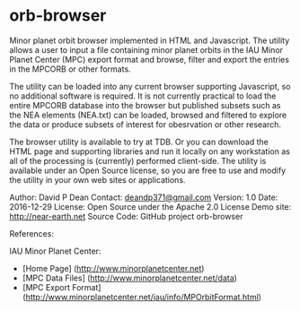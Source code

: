 # orb-browser
Minor planet orbit browser implemented in HTML and Javascript. The utility allows a user to input a file containing minor planet orbits in the IAU Minor Planet Center (MPC) export format and browse, filter and export the entries in the MPCORB or other formats.

The utility can be loaded into any current browser supporting Javascript, so no additional software is required. It is not currently practical to load the entire MPCORB database into the browser but published subsets such as the NEA elements (NEA.txt) can be loaded, browsed and filtered to explore the data or produce subsets of interest for obesrvation or other research.

The browser utility is available to try at TDB. Or you can download the HTML page and supporting libraries and run it locally on any workstation as all of the processing is (currently) performed client-side. The utility is available under an Open Source license, so you are free to
use and modify the utility in your own web sites or applications.
 
Author: David P Dean
Contact: deandp371@gmail.com
Version: 1.0
Date: 2016-12-29
License: Open Source under the Apache 2.0 License
Demo site: http://near-earth.net
Source Code: GitHub project orb-browser

References:

IAU Minor Planet Center:
* [Home Page] (http://www.minorplanetcenter.net)
* [MPC Data Files] (http://www.minorplanetcenter.net/data) 
* [MPC Export Format] (http://www.minorplanetcenter.net/iau/info/MPOrbitFormat.html)


